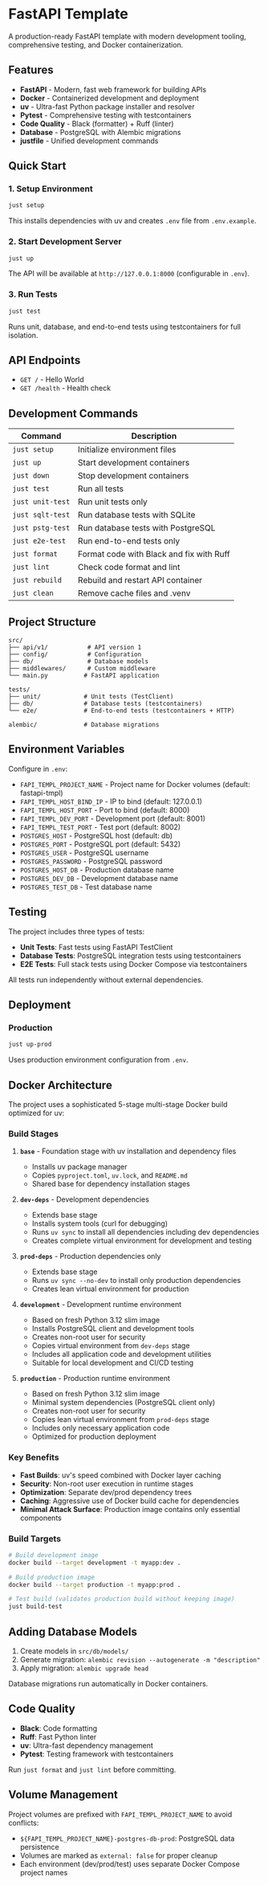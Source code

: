 # FastAPI Template

A production-ready FastAPI template with modern development tooling, comprehensive testing, and Docker containerization.

## Features

- **FastAPI** - Modern, fast web framework for building APIs
- **Docker** - Containerized development and deployment
- **uv** - Ultra-fast Python package installer and resolver
- **Pytest** - Comprehensive testing with testcontainers
- **Code Quality** - Black (formatter) + Ruff (linter)
- **Database** - PostgreSQL with Alembic migrations
- **justfile** - Unified development commands

## Quick Start

### 1. Setup Environment

```bash
just setup
```

This installs dependencies with uv and creates `.env` file from `.env.example`.

### 2. Start Development Server

```bash
just up
```

The API will be available at `http://127.0.0.1:8000` (configurable in `.env`).

### 3. Run Tests

```bash
just test
```

Runs unit, database, and end-to-end tests using testcontainers for full isolation.

## API Endpoints

- `GET /` - Hello World
- `GET /health` - Health check

## Development Commands

| Command | Description |
|---------|-------------|
| `just setup` | Initialize environment files |
| `just up` | Start development containers |
| `just down` | Stop development containers |
| `just test` | Run all tests |
| `just unit-test` | Run unit tests only |
| `just sqlt-test` | Run database tests with SQLite |
| `just pstg-test` | Run database tests with PostgreSQL |
| `just e2e-test` | Run end-to-end tests only |
| `just format` | Format code with Black and fix with Ruff |
| `just lint` | Check code format and lint |
| `just rebuild` | Rebuild and restart API container |
| `just clean` | Remove cache files and .venv |

## Project Structure

```
src/
├── api/v1/           # API version 1
├── config/           # Configuration
├── db/               # Database models
├── middlewares/      # Custom middleware
└── main.py          # FastAPI application

tests/
├── unit/            # Unit tests (TestClient)
├── db/              # Database tests (testcontainers)
└── e2e/             # End-to-end tests (testcontainers + HTTP)

alembic/             # Database migrations
```

## Environment Variables

Configure in `.env`:

- `FAPI_TEMPL_PROJECT_NAME` - Project name for Docker volumes (default: fastapi-tmpl)
- `FAPI_TEMPL_HOST_BIND_IP` - IP to bind (default: 127.0.0.1)
- `FAPI_TEMPL_HOST_PORT` - Port to bind (default: 8000)
- `FAPI_TEMPL_DEV_PORT` - Development port (default: 8001)
- `FAPI_TEMPL_TEST_PORT` - Test port (default: 8002)
- `POSTGRES_HOST` - PostgreSQL host (default: db)
- `POSTGRES_PORT` - PostgreSQL port (default: 5432)
- `POSTGRES_USER` - PostgreSQL username
- `POSTGRES_PASSWORD` - PostgreSQL password
- `POSTGRES_HOST_DB` - Production database name
- `POSTGRES_DEV_DB` - Development database name
- `POSTGRES_TEST_DB` - Test database name

## Testing

The project includes three types of tests:

- **Unit Tests**: Fast tests using FastAPI TestClient
- **Database Tests**: PostgreSQL integration tests using testcontainers
- **E2E Tests**: Full stack tests using Docker Compose via testcontainers

All tests run independently without external dependencies.

## Deployment

### Production

```bash
just up-prod
```

Uses production environment configuration from `.env`.

## Docker Architecture

The project uses a sophisticated 5-stage multi-stage Docker build optimized for uv:

### Build Stages

1. **`base`** - Foundation stage with uv installation and dependency files
   - Installs uv package manager
   - Copies `pyproject.toml`, `uv.lock`, and `README.md`
   - Shared base for dependency installation stages

2. **`dev-deps`** - Development dependencies
   - Extends base stage
   - Installs system tools (curl for debugging)
   - Runs `uv sync` to install all dependencies including dev dependencies
   - Creates complete virtual environment for development and testing

3. **`prod-deps`** - Production dependencies only
   - Extends base stage  
   - Runs `uv sync --no-dev` to install only production dependencies
   - Creates lean virtual environment for production

4. **`development`** - Development runtime environment
   - Based on fresh Python 3.12 slim image
   - Installs PostgreSQL client and development tools
   - Creates non-root user for security
   - Copies virtual environment from `dev-deps` stage
   - Includes all application code and development utilities
   - Suitable for local development and CI/CD testing

5. **`production`** - Production runtime environment  
   - Based on fresh Python 3.12 slim image
   - Minimal system dependencies (PostgreSQL client only)
   - Creates non-root user for security
   - Copies lean virtual environment from `prod-deps` stage
   - Includes only necessary application code
   - Optimized for production deployment

### Key Benefits

- **Fast Builds**: uv's speed combined with Docker layer caching
- **Security**: Non-root user execution in runtime stages
- **Optimization**: Separate dev/prod dependency trees
- **Caching**: Aggressive use of Docker build cache for dependencies
- **Minimal Attack Surface**: Production image contains only essential components

### Build Targets

```bash
# Build development image
docker build --target development -t myapp:dev .

# Build production image  
docker build --target production -t myapp:prod .

# Test build (validates production build without keeping image)
just build-test
```

## Adding Database Models

1. Create models in `src/db/models/`
2. Generate migration: `alembic revision --autogenerate -m "description"`
3. Apply migration: `alembic upgrade head`

Database migrations run automatically in Docker containers.

## Code Quality

- **Black**: Code formatting
- **Ruff**: Fast Python linter
- **uv**: Ultra-fast dependency management
- **Pytest**: Testing framework with testcontainers

Run `just format` and `just lint` before committing.

## Volume Management

Project volumes are prefixed with `FAPI_TEMPL_PROJECT_NAME` to avoid conflicts:

- `${FAPI_TEMPL_PROJECT_NAME}-postgres-db-prod`: PostgreSQL data persistence
- Volumes are marked as `external: false` for proper cleanup
- Each environment (dev/prod/test) uses separate Docker Compose project names